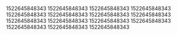 1522645848343
1522645848343
1522645848343
1522645848343
1522645848343
1522645848343
1522645848343
1522645848343
1522645848343
1522645848343
1522645848343
1522645848343
1522645848343
1522645848343
1522645848343